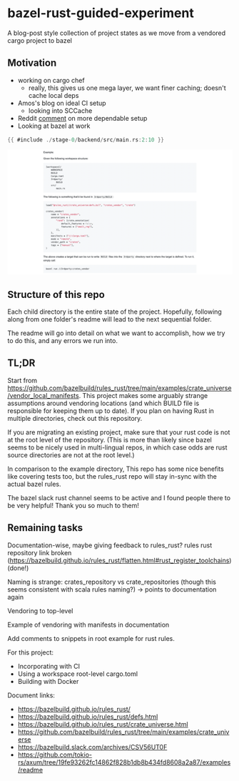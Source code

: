 # bazel-rust-guided-experiment
A blog-post style collection of project states as we move from a vendored cargo project to bazel

## Motivation
- working on cargo chef
  - really, this gives us one mega layer, we want finer caching; doesn't cache local deps
- Amos's blog on ideal CI setup
  - looking into SCCache
- Reddit [comment](https://www.reddit.com/r/rust/comments/ua09tc/comment/i5w7n6g/?utm_source=share&utm_medium=web2x&context=3) on more dependable setup
- Looking at bazel at work

```rust
{{ #include ./stage-0/backend/src/main.rs:2:10 }}
```

![The Rust Logo](../src/Screen%20Shot%202022-06-04%20at%2012.42.40%20AM.png)

## Structure of this repo

Each child directory is the entire state of the project.
Hopefully, following along from one folder's readme
will lead to the next sequential folder.

The readme will go into detail on what we want to accomplish,
how we try to do this, and any errors we run into.

## TL;DR

Start from https://github.com/bazelbuild/rules_rust/tree/main/examples/crate_universe/vendor_local_manifests.
This project makes some arguably strange assumptions around vendoring locations
(and which BUILD file is responsible for keeping them up to date).
If you plan on having Rust in multiple directories, check out this repository.

If you are migrating an existing project, make sure that
your rust code is not at the root level of the repository.
(This is more than likely since bazel seems to be nicely
used in multi-lingual repos, in which case odds are rust source
directories are not at the root level.)

In comparison to the example directory,
This repo has some nice benefits like covering tests too,
but the rules_rust repo will stay in-sync with the actual bazel rules.

The bazel slack rust channel seems to be active and I found
people there to be very helpful! Thank you so much to them!

## Remaining tasks
Documentation-wise, maybe giving feedback to rules_rust?
rules rust repository link broken (https://bazelbuild.github.io/rules_rust/flatten.html#rust_register_toolchains)
(done!)

Naming is strange: crates_repository vs crate_repositories (though this seems consistent with scala rules naming?)
-> points to documentation again

Vendoring to top-level

Example of vendoring with manifests in documentation

Add comments to snippets in root example for rust rules.

For this project:
- Incorporating with CI
- Using a workspace root-level cargo.toml
- Building with Docker

Document links:
- https://bazelbuild.github.io/rules_rust/
- https://bazelbuild.github.io/rules_rust/defs.html
- https://bazelbuild.github.io/rules_rust/crate_universe.html
- https://github.com/bazelbuild/rules_rust/tree/main/examples/crate_universe
- https://bazelbuild.slack.com/archives/CSV56UT0F
- https://github.com/tokio-rs/axum/tree/19fe93262fc14862f828b1db8b434fd8608a2a87/examples/readme

